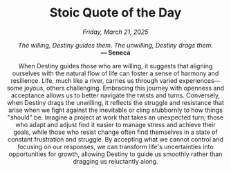 <h1 align="center">Stoic Quote of the Day</h1>
<p align="center"><em><!--date-start-->Friday, March 21, 2025<!--date-end--></em></p>
<p align="center">
    <em><!--START_SECTION:quote-text-->
The willing, Destiny guides them. The unwilling, Destiny drags them.
<!--END_SECTION:quote-text--></em><br>
    <strong>— <!--START_SECTION:quote-author-->
Seneca
<!--END_SECTION:quote-author--></strong>
</p>

<p align="center" style="max-width:600px;margin:0 auto;">
<!--START_SECTION:quote-interpretation-->
When Destiny guides those who are willing, it suggests that aligning ourselves with the natural flow of life can foster a sense of harmony and resilience. Life, much like a river, carries us through varied experiences—some joyous, others challenging. Embracing this journey with openness and acceptance allows us to better navigate the twists and turns. Conversely, when Destiny drags the unwilling, it reflects the struggle and resistance that arise when we fight against the inevitable or cling stubbornly to how things "should" be. Imagine a project at work that takes an unexpected turn; those who adapt and adjust find it easier to manage stress and achieve their goals, while those who resist change often find themselves in a state of constant frustration and struggle. By accepting what we cannot control and focusing on our responses, we can transform life's uncertainties into opportunities for growth, allowing Destiny to guide us smoothly rather than dragging us reluctantly along.
<!--END_SECTION:quote-interpretation-->
</p>
